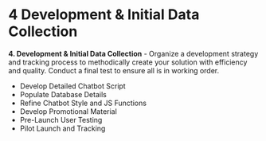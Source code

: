# 4 Development & Initial Data Collection

**4. Development & Initial Data Collection** - Organize a development strategy and tracking process to methodically create your solution with efficiency and quality. Conduct a final test to ensure all is in working order.

* Develop Detailed Chatbot Script
* Populate Database Details
* Refine Chatbot Style and JS Functions
* Develop Promotional Material
* Pre-Launch User Testing
* Pilot Launch and Tracking

